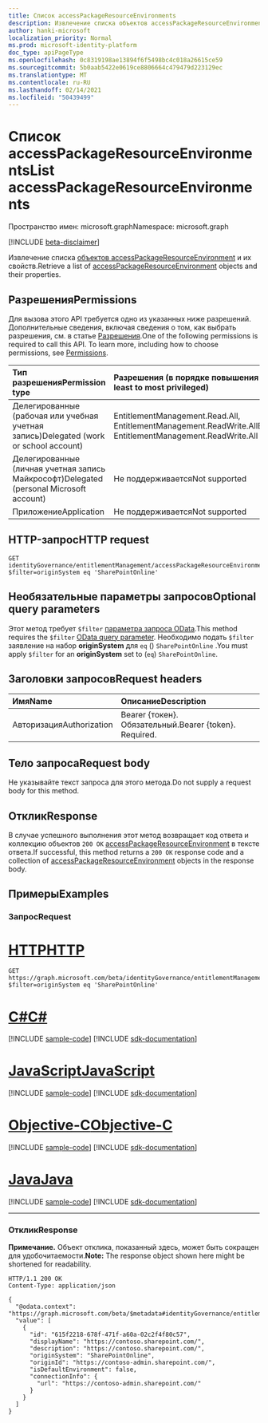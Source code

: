 ```yaml
---
title: Список accessPackageResourceEnvironments
description: Извлечение списка объектов accessPackageResourceEnvironment.
author: hanki-microsoft
localization_priority: Normal
ms.prod: microsoft-identity-platform
doc_type: apiPageType
ms.openlocfilehash: 0c8319198ae13894f6f5498bc4c018a26615ce59
ms.sourcegitcommit: 5b0aab5422e0619ce8806664c479479d223129ec
ms.translationtype: MT
ms.contentlocale: ru-RU
ms.lasthandoff: 02/14/2021
ms.locfileid: "50439499"
---
```

# <a name="list-accesspackageresourceenvironments"></a><span data-ttu-id="2d3dc-103">Список accessPackageResourceEnvironments</span><span class="sxs-lookup"><span data-stu-id="2d3dc-103">List accessPackageResourceEnvironments</span></span>
<span data-ttu-id="2d3dc-104">Пространство имен: microsoft.graph</span><span class="sxs-lookup"><span data-stu-id="2d3dc-104">Namespace: microsoft.graph</span></span>

[!INCLUDE [beta-disclaimer](../../includes/beta-disclaimer.md)]

<span data-ttu-id="2d3dc-105">Извлечение списка [объектов accessPackageResourceEnvironment](../resources/accesspackageresourceenvironment.md) и их свойств.</span><span class="sxs-lookup"><span data-stu-id="2d3dc-105">Retrieve a list of [accessPackageResourceEnvironment](../resources/accesspackageresourceenvironment.md) objects and their properties.</span></span>

## <a name="permissions"></a><span data-ttu-id="2d3dc-106">Разрешения</span><span class="sxs-lookup"><span data-stu-id="2d3dc-106">Permissions</span></span>
<span data-ttu-id="2d3dc-p101">Для вызова этого API требуется одно из указанных ниже разрешений. Дополнительные сведения, включая сведения о том, как выбрать разрешения, см. в статье [Разрешения](/graph/permissions-reference).</span><span class="sxs-lookup"><span data-stu-id="2d3dc-p101">One of the following permissions is required to call this API. To learn more, including how to choose permissions, see [Permissions](/graph/permissions-reference).</span></span>

|<span data-ttu-id="2d3dc-109">Тип разрешения</span><span class="sxs-lookup"><span data-stu-id="2d3dc-109">Permission type</span></span>|<span data-ttu-id="2d3dc-110">Разрешения (в порядке повышения привилегий)</span><span class="sxs-lookup"><span data-stu-id="2d3dc-110">Permissions (from least to most privileged)</span></span>|
|:---|:---|
|<span data-ttu-id="2d3dc-111">Делегированные (рабочая или учебная учетная запись)</span><span class="sxs-lookup"><span data-stu-id="2d3dc-111">Delegated (work or school account)</span></span>|<span data-ttu-id="2d3dc-112">EntitlementManagement.Read.All, EntitlementManagement.ReadWrite.All</span><span class="sxs-lookup"><span data-stu-id="2d3dc-112">EntitlementManagement.Read.All, EntitlementManagement.ReadWrite.All</span></span>|
|<span data-ttu-id="2d3dc-113">Делегированные (личная учетная запись Майкрософт)</span><span class="sxs-lookup"><span data-stu-id="2d3dc-113">Delegated (personal Microsoft account)</span></span>|<span data-ttu-id="2d3dc-114">Не поддерживается</span><span class="sxs-lookup"><span data-stu-id="2d3dc-114">Not supported</span></span>|
|<span data-ttu-id="2d3dc-115">Приложение</span><span class="sxs-lookup"><span data-stu-id="2d3dc-115">Application</span></span>|<span data-ttu-id="2d3dc-116">Не поддерживается</span><span class="sxs-lookup"><span data-stu-id="2d3dc-116">Not supported</span></span>|

## <a name="http-request"></a><span data-ttu-id="2d3dc-117">HTTP-запрос</span><span class="sxs-lookup"><span data-stu-id="2d3dc-117">HTTP request</span></span>

<!-- {
  "blockType": "ignored"
}
-->
``` http
GET identityGovernance/entitlementManagement/accessPackageResourceEnvironments?$filter=originSystem eq 'SharePointOnline'
```

## <a name="optional-query-parameters"></a><span data-ttu-id="2d3dc-118">Необязательные параметры запросов</span><span class="sxs-lookup"><span data-stu-id="2d3dc-118">Optional query parameters</span></span>
<span data-ttu-id="2d3dc-119">Этот метод требует `$filter` [параметра запроса OData](/graph/query-parameters).</span><span class="sxs-lookup"><span data-stu-id="2d3dc-119">This method requires the `$filter` [OData query parameter](/graph/query-parameters).</span></span> <span data-ttu-id="2d3dc-120">Необходимо подать `$filter` заявление на набор **originSystem** для `eq` () `SharePointOnline` .</span><span class="sxs-lookup"><span data-stu-id="2d3dc-120">You must apply `$filter` for an **originSystem** set to (`eq`) `SharePointOnline`.</span></span>

## <a name="request-headers"></a><span data-ttu-id="2d3dc-121">Заголовки запросов</span><span class="sxs-lookup"><span data-stu-id="2d3dc-121">Request headers</span></span>
|<span data-ttu-id="2d3dc-122">Имя</span><span class="sxs-lookup"><span data-stu-id="2d3dc-122">Name</span></span>|<span data-ttu-id="2d3dc-123">Описание</span><span class="sxs-lookup"><span data-stu-id="2d3dc-123">Description</span></span>|
|:---|:---|
|<span data-ttu-id="2d3dc-124">Авторизация</span><span class="sxs-lookup"><span data-stu-id="2d3dc-124">Authorization</span></span>|<span data-ttu-id="2d3dc-p103">Bearer {токен}. Обязательный.</span><span class="sxs-lookup"><span data-stu-id="2d3dc-p103">Bearer {token}. Required.</span></span>|

## <a name="request-body"></a><span data-ttu-id="2d3dc-127">Тело запроса</span><span class="sxs-lookup"><span data-stu-id="2d3dc-127">Request body</span></span>
<span data-ttu-id="2d3dc-128">Не указывайте текст запроса для этого метода.</span><span class="sxs-lookup"><span data-stu-id="2d3dc-128">Do not supply a request body for this method.</span></span>

## <a name="response"></a><span data-ttu-id="2d3dc-129">Отклик</span><span class="sxs-lookup"><span data-stu-id="2d3dc-129">Response</span></span>

<span data-ttu-id="2d3dc-130">В случае успешного выполнения этот метод возвращает код ответа и коллекцию объектов `200 OK` [accessPackageResourceEnvironment](../resources/accesspackageresourceenvironment.md) в тексте ответа.</span><span class="sxs-lookup"><span data-stu-id="2d3dc-130">If successful, this method returns a `200 OK` response code and a collection of [accessPackageResourceEnvironment](../resources/accesspackageresourceenvironment.md) objects in the response body.</span></span>

## <a name="examples"></a><span data-ttu-id="2d3dc-131">Примеры</span><span class="sxs-lookup"><span data-stu-id="2d3dc-131">Examples</span></span>

### <a name="request"></a><span data-ttu-id="2d3dc-132">Запрос</span><span class="sxs-lookup"><span data-stu-id="2d3dc-132">Request</span></span>

# <a name="http"></a>[<span data-ttu-id="2d3dc-133">HTTP</span><span class="sxs-lookup"><span data-stu-id="2d3dc-133">HTTP</span></span>](#tab/http)
<!-- {
  "blockType": "request",
  "name": "list_accesspackageresourceenvironment"
}
-->
``` http
GET https://graph.microsoft.com/beta/identityGovernance/entitlementManagement/accessPackageResourceEnvironments?$filter=originSystem eq 'SharePointOnline'
```
# <a name="c"></a>[<span data-ttu-id="2d3dc-134">C#</span><span class="sxs-lookup"><span data-stu-id="2d3dc-134">C#</span></span>](#tab/csharp)
[!INCLUDE [sample-code](../includes/snippets/csharp/list-accesspackageresourceenvironment-csharp-snippets.md)]
[!INCLUDE [sdk-documentation](../includes/snippets/snippets-sdk-documentation-link.md)]

# <a name="javascript"></a>[<span data-ttu-id="2d3dc-135">JavaScript</span><span class="sxs-lookup"><span data-stu-id="2d3dc-135">JavaScript</span></span>](#tab/javascript)
[!INCLUDE [sample-code](../includes/snippets/javascript/list-accesspackageresourceenvironment-javascript-snippets.md)]
[!INCLUDE [sdk-documentation](../includes/snippets/snippets-sdk-documentation-link.md)]

# <a name="objective-c"></a>[<span data-ttu-id="2d3dc-136">Objective-C</span><span class="sxs-lookup"><span data-stu-id="2d3dc-136">Objective-C</span></span>](#tab/objc)
[!INCLUDE [sample-code](../includes/snippets/objc/list-accesspackageresourceenvironment-objc-snippets.md)]
[!INCLUDE [sdk-documentation](../includes/snippets/snippets-sdk-documentation-link.md)]

# <a name="java"></a>[<span data-ttu-id="2d3dc-137">Java</span><span class="sxs-lookup"><span data-stu-id="2d3dc-137">Java</span></span>](#tab/java)
[!INCLUDE [sample-code](../includes/snippets/java/list-accesspackageresourceenvironment-java-snippets.md)]
[!INCLUDE [sdk-documentation](../includes/snippets/snippets-sdk-documentation-link.md)]

---



### <a name="response"></a><span data-ttu-id="2d3dc-138">Отклик</span><span class="sxs-lookup"><span data-stu-id="2d3dc-138">Response</span></span>
<span data-ttu-id="2d3dc-139">**Примечание.** Объект отклика, показанный здесь, может быть сокращен для удобочитаемости.</span><span class="sxs-lookup"><span data-stu-id="2d3dc-139">**Note:** The response object shown here might be shortened for readability.</span></span>
<!-- {
  "blockType": "response",
  "truncated": true,
  "@odata.type": "Collection(microsoft.graph.accessPackageResourceEnvironment)"
}
-->
``` http
HTTP/1.1 200 OK
Content-Type: application/json

{
  "@odata.context": "https://graph.microsoft.com/beta/$metadata#identityGovernance/entitlementManagement/accessPackageResourceEnvironments",
  "value": [
    {
      "id": "615f2218-678f-471f-a60a-02c2f4f80c57",
      "displayName": "https://contoso.sharepoint.com/",
      "description": "https://contoso.sharepoint.com/",
      "originSystem": "SharePointOnline",
      "originId": "https://contoso-admin.sharepoint.com/",
      "isDefaultEnvironment": false,
      "connectionInfo": {
        "url": "https://contoso-admin.sharepoint.com/"
      }
    }
  ]
}
```

